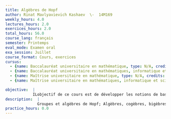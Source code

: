 ```yaml
---
title: Algèbres de Hopf
author: Rinat Mavlyavievich Kashaev  \-  14M169
weekly_hours: 4.0
lectures_hours: 2.0
exercices_hours: 2.0
total_hours: 56.0
course_lang: français
semester: Printemps
eval_mode: Examen oral
exa_session: Juillet
course_format: Cours, exercices
cursus:
  - {name: Baccalauréat universitaire en mathématique, type: N/A, credits: 6.0}
  - {name: Baccalauréat universitaire en mathématiques, informatique et sciences numériques, type: N/A, credits: 6.0}
  - {name: Maîtrise universitaire en mathématique, type: N/A, credits: 6.0}
  - {name: Maîtrise universitaire en mathématiques, informatique et sciences numériques, type: N/A, credits: 6.0}

objective:  |
            ILobjectif de ce cours est de développer les notions de base de la théorie dalgèbres de Hopf. Etant un complément à la théorie des groupes, le cours sera particulièrement utile en topologie quantique, physique mathématique, physique théorique.
description:  |
              Groupes et algèbres de Hopf; Algèbres, cogèbres, bigèbres; Lalgèbre de convolution; Le dual restreint dune algèbre; Le double quantique; Equation de Yang - Baxter.
practice_hours: 0.0
---
```

